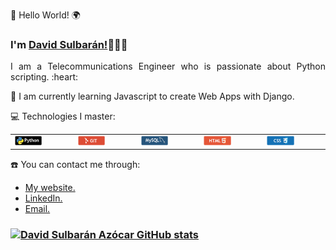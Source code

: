 <!DOCTYPE html>
<html>
<head>
  <link rel=stylesheet href="css/style.css" type="text/css">

  <meta charset="utf-8">
  
</head>
<body>
<div align="justify">
<p class="p1"> 👋 Hello World! 🌍</p>
<h3> I'm <a href="https://sulasoft.com">David Sulbarán!</a>👨🏻‍💻</h3>
<p class="p1">I am a Telecommunications Engineer who is passionate about Python scripting. :heart: </p>

<p class="p2"> 🌱 I am currently learning Javascript to create Web Apps with Django. </p>

<p class="p2"> 💻 Technologies I master: </p>
<table class="table"> 
  <tr>
  <td><a href="https://sulasoft.com" alt="Python" target="_blank" rel="noopener noreferrer"> <img src="img/python.png" width="50%"></a></td>
  <td><a href="https://sulasoft.com" alt="Git / GitHub" target="_blank" rel="noopener noreferrer"> <img src="img/git.png" width="50%"></a></td> 
  <td><a href="https://sulasoft.com" alt="MySQL" target="_blank" rel="noopener noreferrer"> <img src="img/mysql.png" width="50%"></a></td> 
  <td><a href="https://sulasoft.com" alt="HTML5" target="_blank" rel="noopener noreferrer"> <img src="img/html5.png" width="50%"></a></td>
  <td><a href="https://sulasoft.com" alt="CSS3" target="_blank" rel="noopener noreferrer"> <img src="img/css3.png" width="50%"></a></td> 
  </tr>
</table>

<p class="p2"> ☎️ You can contact me through: </p>
<ul>
  <li><a href="https://sulasoft.com" target="_blank" rel="noopener noreferrer">My website.</a></li>
  <li><a href="https://www.linkedin.com/in/david-sulbaran-azocar-180768244/" target="_blank" rel="noopener noreferrer">LinkedIn.</a></li>
  <li><a href="mailto:davids@sulasoft.com" target="_blank" rel="noopener noreferrer">Email.</a></li>
</ul>

</div>
</body>
</html>

### [![David Sulbarán Azócar GitHub stats](https://github-readme-stats.vercel.app/api?username=sulasoft&show_icons=true&title_color=fff&icon_color=79ff97&text_color=9f9f9f&bg_color=151515)](https://github.com/sulasoft/)